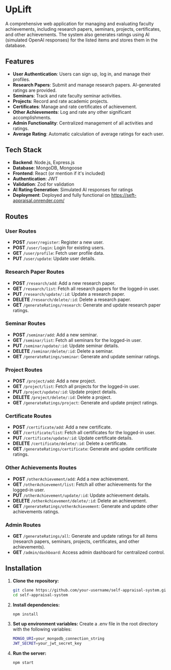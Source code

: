 # UpLift

A comprehensive web application for managing and evaluating faculty achievements, including research papers, seminars, projects, certificates, and other achievements. The system also generates ratings using AI (simulated OpenAI responses) for the listed items and stores them in the database.

## Features

- **User Authentication**: Users can sign up, log in, and manage their profiles.
- **Research Papers**: Submit and manage research papers. AI-generated ratings are provided.
- **Seminars**: Track and rate faculty seminar activities.
- **Projects**: Record and rate academic projects.
- **Certificates**: Manage and rate certificates of achievement.
- **Other Achievements**: Log and rate any other significant accomplishments.
- **Admin Functionality**: Centralized management of all activities and ratings.
- **Average Rating**: Automatic calculation of average ratings for each user.

## Tech Stack

- **Backend**: Node.js, Express.js
- **Database**: MongoDB, Mongoose
- **Frontend**: React (or mention if it's included)
- **Authentication**: JWT
- **Validation**: Zod for validation
- **AI Rating Generation**: Simulated AI responses for ratings
- **Deployment**: Deployed and fully functional on https://seft-appraisal.onrender.com/

## Routes

### User Routes

- **POST** `/user/register`: Register a new user.
- **POST** `/user/login`: Login for existing users.
- **GET** `/user/profile`: Fetch user profile data.
- **PUT** `/user/update`: Update user details.
  
### Research Paper Routes

- **POST** `/research/add`: Add a new research paper.
- **GET** `/research/list`: Fetch all research papers for the logged-in user.
- **PUT** `/research/update/:id`: Update a research paper.
- **DELETE** `/research/delete/:id`: Delete a research paper.
- **GET** `/generateRatings/research`: Generate and update research paper ratings.

### Seminar Routes

- **POST** `/seminar/add`: Add a new seminar.
- **GET** `/seminar/list`: Fetch all seminars for the logged-in user.
- **PUT** `/seminar/update/:id`: Update seminar details.
- **DELETE** `/seminar/delete/:id`: Delete a seminar.
- **GET** `/generateRatings/seminar`: Generate and update seminar ratings.

### Project Routes

- **POST** `/project/add`: Add a new project.
- **GET** `/project/list`: Fetch all projects for the logged-in user.
- **PUT** `/project/update/:id`: Update project details.
- **DELETE** `/project/delete/:id`: Delete a project.
- **GET** `/generateRatings/project`: Generate and update project ratings.

### Certificate Routes

- **POST** `/certificate/add`: Add a new certificate.
- **GET** `/certificate/list`: Fetch all certificates for the logged-in user.
- **PUT** `/certificate/update/:id`: Update certificate details.
- **DELETE** `/certificate/delete/:id`: Delete a certificate.
- **GET** `/generateRatings/certificate`: Generate and update certificate ratings.

### Other Achievements Routes

- **POST** `/otherAchievement/add`: Add a new achievement.
- **GET** `/otherAchievement/list`: Fetch all other achievements for the logged-in user.
- **PUT** `/otherAchievement/update/:id`: Update achievement details.
- **DELETE** `/otherAchievement/delete/:id`: Delete an achievement.
- **GET** `/generateRatings/otherAchievement`: Generate and update other achievements ratings.

### Admin Routes

- **GET** `/generateRatings/all`: Generate and update ratings for all items (research papers, seminars, projects, certificates, and other achievements).
- **GET** `/admin/dashboard`: Access admin dashboard for centralized control.

## Installation

1. **Clone the repository:**
   ```bash
   git clone https://github.com/your-username/self-appraisal-system.git
   cd self-appraisal-system

2. **Install dependencies:**
   ```bash
   npm install

3. **Set up environment variables:**
   Create a .env file in the root directory with the following variables:
   ```bash
   MONGO_URI=your_mongodb_connection_string
   JWT_SECRET=your_jwt_secret_key

5. **Run the server:**
   ```bash
   npm start

